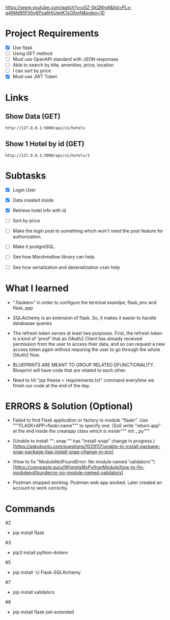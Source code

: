 https://www.youtube.com/watch?v=x5Z-5kQNtyA&list=PLx-q4INfd95FIt5v6Pza6HjUwtK7sOXmN&index=10

# Project Requirements

- [x] Use flask
- [ ] Using GET method
- [ ] Must use OpenAPI standard with JSON responses
- [ ] Able to search by title, amenities, price, location
- [ ] I can sort by price
- [x] Must use JWT Token

# Links

## Show Data (GET)

```
http://127.0.0.1:5000/api/v1/hotels
```

## Show 1 Hotel by id (GET)

```
http://127.0.0.1:5000/api/v1/hotels/1
```

# Subtasks

- [x] Login User
- [x] Data created inside
- [x] Retrieve hotel info with id
- [ ] Sort by price

- [ ] Make the login post to something which won't need the post feature for authorization.
- [ ] Make it postgreSQL.
- [ ] See how Marshmallow library can help.
- [ ] See how serialization and deserialization cxan help

# What I learned

- ".flaskenv" in order to configure the terminal examlpe, flask_env and flask_app

- SQLAlchemy is an extension of flask. So, it makes it easier to handle databasae queries

- The refresh token serves at least two purposes. First, the refresh token is a kind of 'proof' that an OAuth2 Client has already received permission from the user to access their data, and so can request a new access token again without requiring the user to go through the whole OAuth2 flow.

- BLUEPRINTS ARE MEANT TO GROUP RELATED DFUNCTIONALITY. Blueprint will have code that are related to each other.

- Need to hit "pip freeze > requirements.txt" command everytime we finish our code at the end of the day.

# ERRORS & Solution (Optional)

- Failed to find Flask application or factory in module "flaskr". Use """FLASK\*APP=flaskr:name""" to specify one. (Sol) write "return app" at the end inside the creat*app class which is inside"""* _init_ \_.py"""

- (Unable to install "<PACKAGE>": snap "<PACKAGE>" has "install-snap" change in progress.)[https://askubuntu.com/questions/1029117/unable-to-install-package-snap-package-has-install-snap-change-in-pro]

- (How to fix "ModuleNotFoundError: No module named 'validators'")[https://copypaste.guru/WhereIsMyPythonModule/how-to-fix-modulenotfounderror-no-module-named-validators]

- Postman stopped working. Postman web app worked. Later created an account to work correctly.

# Commands

#2

- pip install flask

#3

- pip3 install python-dotenv

#5

- pip install -U Flask-SQLAlchemy

#7

- pip install validators

#8

- pip install flask-jwt-extended
